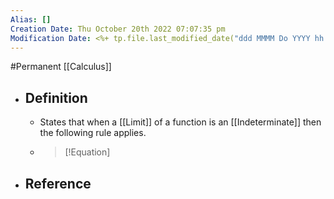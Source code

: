 ```yaml
---
Alias: []
Creation Date: Thu October 20th 2022 07:07:35 pm 
Modification Date: <%+ tp.file.last_modified_date("ddd MMMM Do YYYY hh:mm:ss a") %>
---
```

#Permanent [[Calculus]]

- ## Definition
	- States that when a [[Limit]] of a function is an [[Indeterminate]] then the following rule applies.
	- > [!Equation] 
	  > 
- ## Reference